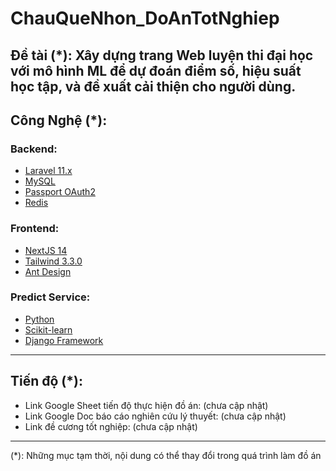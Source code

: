 # ChauQueNhon_DoAnTotNghiep

## Đề tài (*): Xây dựng trang Web luyện thi đại học với mô hình ML để dự đoán điểm số, hiệu suất học tập, và đề xuất cải thiện cho người dùng.

## Công Nghệ (*):
### Backend:

-   [Laravel 11.x](https://laravel.com/docs/11.x)
-   [MySQL](https://dev.mysql.com/doc/)
-   [Passport OAuth2](https://laravel.com/docs/11.x/passport)
-   [Redis](https://redis.io/documentation)

### Frontend:

-   [NextJS 14](https://nextjs.org/docs)
-   [Tailwind 3.3.0](https://tailwindcss.com/docs)
-   [Ant Design](https://ant.design/docs/react/introduce)

### Predict Service:

-   [Python](https://docs.python.org/3/)
-   [Scikit-learn](https://scikit-learn.org/stable/documentation.html)
-   [Django Framework](https://docs.djangoproject.com/en/4.1/)

---
## Tiến độ (*):
- Link Google Sheet tiến độ thực hiện đồ án: (chưa cập nhật)
- Link Google Doc báo cáo nghiên cứu lý thuyết: (chưa cập nhật)
- Link đề cương tốt nghiệp: (chưa cập nhật)

---

(*): Những mục tạm thời, nội dung có thể thay đổi trong quá trình làm đồ án